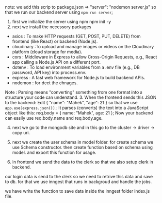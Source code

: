 note: we add this scrip to package.json => "server": "nodemon server.js"  so that we run our backend server using `npm run server`;

1. first we initialize the server using npm
npm init -y
2. next we install the necessory packages
  -  axios : To make HTTP requests (GET, POST, PUT, DELETE) from frontend (like React) or backend (Node.js).
  - cloudinary :To upload and manage images or videos on the Cloudinary platform (cloud storage for media).
  - cors :  Middleware in Express to allow Cross-Origin Requests, e.g., React app calling a Node.js API on a different port.
  - dotenv : To load environment variables from a .env file (e.g., DB password, API key) into process.env.
  - express : A fast web framework for Node.js to build backend APIs.
  - nodemon : for dect the chnages.

Note : Parsing means "converting" something from one format into a structure your code can understand.
3. When the frontend sends this JSON to the backend:
Edit
{
  "name": "Mahek",
  "age": 21
}
so that we use `app.use(express.json());`
It parses (converts) the text into a JavaScript object like this:
req.body = {
  name: "Mahek",
  age: 21
};
Now your backend can easily use req.body.name and req.body.age.

4. next we go to the mongodb site and in this go to the cluster -> driver -> copy uri.
5.  next we create the user schema in model folder.
for create schema we use Schema constructor.
then create function based on schema using model.
and export this function for usage.

6. In frontend we send the data to the clerk so that we also setup clerk in backend.

our login data is send to the clerk so we need to retrive this data and save to db.
for that we use inngest that runs in backgroud and handle the jobs.

we have write the function to save data inside the inngest folder index.js file.
